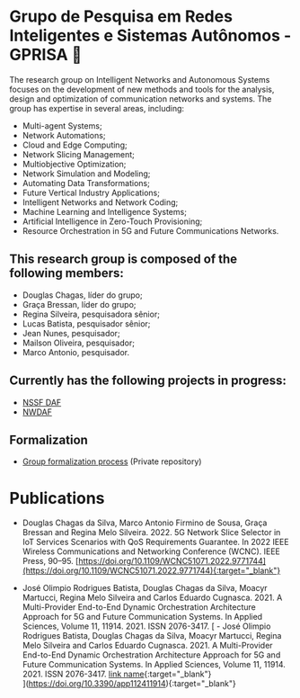 # Grupo de Pesquisa em Redes Inteligentes e Sistemas Autônomos - GPRISA 📶

The research group on Intelligent Networks and Autonomous Systems focuses on the development of new methods and tools for the analysis, design and optimization of communication networks and systems. The group has expertise in several areas, including:

- Multi-agent Systems;
- Network Automations;
- Cloud and Edge Computing;
- Network Slicing Management;
- Multiobjective Optimization;
- Network Simulation and Modeling;
- Automating Data Transformations;
- Future Vertical Industry Applications;
- Intelligent Networks and Network Coding;
- Machine Learning and Intelligence Systems;
- Artificial Intelligence in Zero-Touch Provisioning;
- Resource Orchestration in 5G and Future Communications Networks.

## This research group is composed of the following members:

 - Douglas Chagas, líder do grupo;
 - Graça Bressan, líder do grupo;
 - Regina Silveira, pesquisadora sênior;
 - Lucas Batista, pesquisador sênior;
 - Jean Nunes, pesquisador;
 - Mailson Oliveira, pesquisador;
 - Marco Antonio, pesquisador.

## Currently has the following projects in progress:

 - [NSSF DAF](https://github.com/gprisa/nssfdaf)
 - [NWDAF](https://github.com/gprisa/nwdaf)

## Formalization

 - [Group formalization process](https://github.com/gprisa/formalization_process) (Private repository)
 
# Publications

 - Douglas Chagas da Silva, Marco Antonio Firmino de Sousa, Graça Bressan and Regina Melo Silveira. 2022. 5G Network Slice Selector in IoT Services Scenarios with QoS Requirements Guarantee. In 2022 IEEE Wireless Communications and Networking Conference (WCNC). IEEE Press, 90–95. [https://doi.org/10.1109/WCNC51071.2022.9771744](https://doi.org/10.1109/WCNC51071.2022.9771744){:target="_blank"}

 - José Olimpio Rodrigues Batista, Douglas Chagas da Silva, Moacyr Martucci, Regina Melo Silveira and Carlos Eduardo Cugnasca. 2021. A Multi-Provider End-to-End Dynamic Orchestration Architecture Approach for 5G and Future Communication Systems. In Applied Sciences, Volume 11, 11914. 2021. ISSN 2076-3417. [ - José Olimpio Rodrigues Batista, Douglas Chagas da Silva, Moacyr Martucci, Regina Melo Silveira and Carlos Eduardo Cugnasca. 2021. A Multi-Provider End-to-End Dynamic Orchestration Architecture Approach for 5G and Future Communication Systems. In Applied Sciences, Volume 11, 11914. 2021. ISSN 2076-3417. [link name](https://doi.org/10.3390/app112411914){:target="_blank"}  
](https://doi.org/10.3390/app112411914){:target="_blank"}  


<!--
**gprisa/gprisa** is a ✨ _special_ ✨ repository because its `README.md` (this file) appears on your GitHub profile.

Here are some ideas to get you started:

- 🔭 I’m currently working on ...
- 🌱 I’m currently learning ...
- 👯 I’m looking to collaborate on ...
- 🤔 I’m looking for help with ...
- 💬 Ask me about ...
- 📫 How to reach me: ...
- 😄 Pronouns: ...
- ⚡ Fun fact: ...
-->

